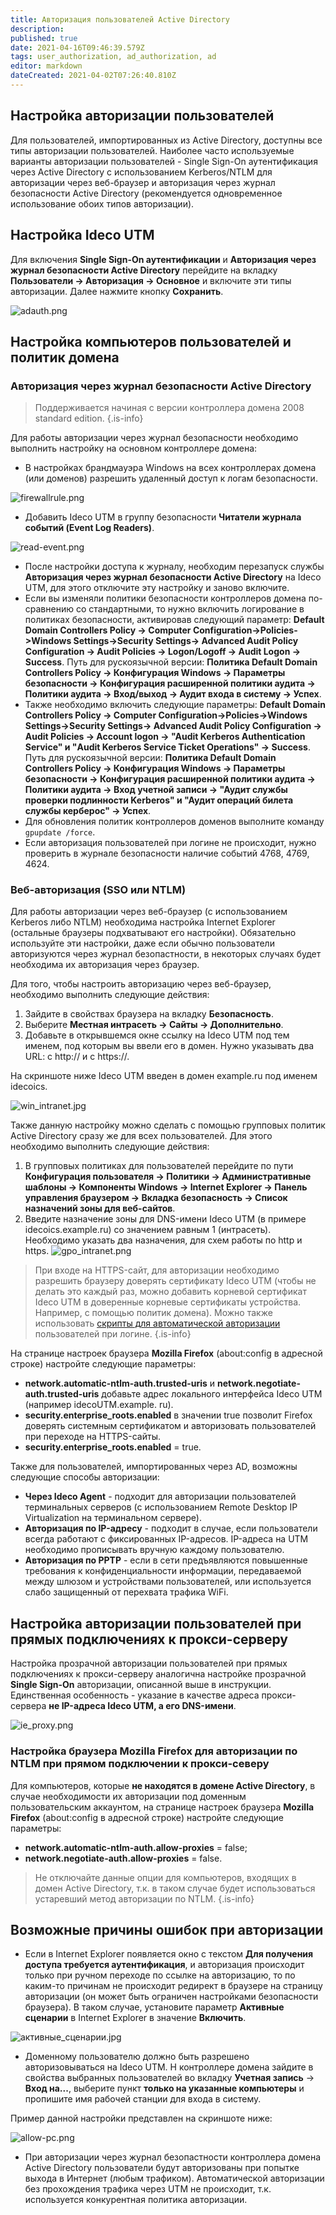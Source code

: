 ```yaml
---
title: Авторизация пользователей Active Directory
description: 
published: true
date: 2021-04-16T09:46:39.579Z
tags: user_authorization, ad_authorization, ad
editor: markdown
dateCreated: 2021-04-02T07:26:40.810Z
---
```


## Настройка авторизации пользователей

Для пользователей, импортированных из Active Directory, доступны все типы авторизации пользователей. Наиболее часто используемые варианты авторизации пользователей - Single Sign-On аутентификация через Active Directory с использованием Kerberos/NTLM для авторизации через веб-браузер и авторизация через журнал безопасности Active Directory (рекомендуется одновременное использование обоих типов авторизации).

## Настройка Ideco UTM

Для включения **Single Sign-On аутентификации** и **Авторизация через журнал безопасности Active Directory** перейдите на вкладку **Пользователи -> Авторизация -> Основное** и включите эти типы авторизации.  Далее нажмите кнопку **Сохранить**.

![adauth.png](/adauth.png)

## Настройка компьютеров пользователей и политик домена

### Авторизация через журнал безопасности Active Directory

> Поддерживается начиная с версии контроллера домена 2008 standard edition.
{.is-info}

Для работы авторизации через журнал безопасности необходимо выполнить настройку на основном контроллере домена:

- В настройках брандмауэра Windows на всех контроллерах домена (или доменов) разрешить удаленный доступ к логам безопасности.

![firewallrule.png](/firewallrule.png)

- Добавить Ideco UTM в группу безопасности **Читатели журнала событий (Event Log Readers)**.

![read-event.png](/read-event.png)

- После настройки доступа к журналу, необходим перезапуск службы **Авторизация через журнал безопасности Active Directory** на Ideco UTM, для этого отключите эту настройку и заново включите.
- Если вы изменяли политики безопасности контроллеров домена по-сравнению со стандартными, то нужно включить логирование в политиках безопасности, активировав следующий параметр: **Default Domain Controllers Policy -> Computer Configuration->Policies->Windows Settings->Security Settings-> Advanced Audit Policy Configuration -> Audit Policies -> Logon/Logoff -> Audit Logon -> Success**.
Путь для рускоязычной версии: **Политика Default Domain Controllers Policy -> Конфигурация Windows -> Параметры безопасности -> Конфигурация расширенной политики аудита -> Политики аудита -> Вход/выход -> Аудит входа в систему -> Успех**.
- Также необходимо включить следующие параметры: **Default Domain Controllers Policy -> Computer Configuration->Policies->Windows Settings->Security Settings-> Advanced Audit Policy Configuration -> Audit Policies -> Account logon -> "Audit Kerberos Authentication Service" и "Audit Kerberos Service Ticket Operations" -> Success**. 
Путь для рускоязычной версии: **Политика Default Domain Controllers Policy -> Конфигурация Windows -> Параметры безопасности -> Конфигурация расширенной политики аудита -> Политики аудита -> Вход учетной записи ->  "Аудит службы проверки подлинности Kerberos" и "Аудит операций билета службы керберос" -> Успех**.
- Для обновления политик контроллеров доменов выполните команду `gpupdate /force`.
- Если авторизация пользователей при логине не происходит, нужно проверить в журнале безопасности наличие событий  4768, 4769, 4624.

### Веб-авторизация (SSO или NTLM)

Для работы авторизации через веб-браузер (с использованием Kerberos либо NTLM) необходима настройка Internet Explorer (остальные браузеры подхватывают его настройки). Обязательно используйте эти настройки, даже если обычно пользователи авторизуются через журнал безопастности, в некоторых случаях будет необходима их авторизация через браузер.

Для того, чтобы настроить авторизацию через веб-браузер, необходимо выполнить следующие действия:

1. Зайдите в свойствах браузера на вкладку **Безопасность**.
1. Выберите **Местная интрасеть -> Сайты -> Дополнительно**.
1. Добавьте в открывшемся окне ссылку на Ideco UTM под тем именем, под которым вы ввели его в домен. Нужно указывать два URL: c http:// и с https://.

На скриншоте ниже Ideco UTM введен в домен example.ru под именем idecoics.

![win_intranet.jpg](/win_intranet.jpg)

Также данную настройку можно сделать с помощью групповых политик Active Directory сразу же для всех пользователей. Для этого необходимо выполнить следующие действия:
1. В групповых политиках для пользователей перейдите по пути **Конфигурация пользователя -> Политики -> Административные шаблоны -> Компоненты Windows -> Internet Explorer -> Панель управления браузером -> Вкладка безопасность -> Список назначений зоны для веб-сайтов**.
2. Введите назначение зоны для DNS-имени Ideco UTM (в примере idecoics.example.ru) со значением равным 1 (интрасеть). Необходимо указать два назначения, для схем работы по http и https.
![gpo_intranet.png](/gpo_intranet.png)

> При входе на HTTPS-сайт, для авторизации необходимо разрешить браузеру доверять сертификату Ideco UTM (чтобы не делать это каждый раз, можно добавить корневой сертификат Ideco UTM в доверенные корневые сертификаты устройства. Например, с помощью политик домена). Можно также использовать [скрипты для автоматической авторизации](/Настройка/Управление-пользователями/Интеграция-с-Active-Directory/Скрипты-автоматической-авторизации-и-разавторизации) пользователей при логине.
{.is-info}

На странице настроек браузера **Mozilla Firefox** (about:config в адресной строке) настройте следующие параметры:

- **network.automatic-ntlm-auth.trusted-uris** и **network.negotiate-auth.trusted-uris** добавьте адрес локального интерфейса Ideco UTM (например idecoUTM.example. ru).
- **security.enterprise_roots.enabled** в значении true позволит Firefox доверять системным сертификатом и авторизовать пользователей при переходе на HTTPS-сайты.
- **security.enterprise_roots.enabled** = true.

Также для пользователей, импортированных через AD, возможны следующие способы авторизации:

- **Через Ideco Agent** - подходит для авторизации пользователей терминальных серверов (с использованием Remote Desktop IP Virtualization на терминальном сервере).
- **Авторизация по IP-адресу** - подходит в случае, если пользователи всегда работают с фиксированных IP-адресов. IP-адреса на UTM необходимо прописывать вручную каждому пользователю.
- **Авторизация по PPTP** - если в сети предъявляются повышенные требования к конфиденциальности информации, передаваемой между шлюзом и устройствами пользователей, или используется слабо защищенный от перехвата трафика WiFi.

## Настройка авторизации пользователей при прямых подключениях к прокси-серверу

Настройка прозрачной авторизации пользователей при прямых подключениях к прокси-серверу аналогична настройке прозрачной **Single Sign-On** авторизации, описанной выше в инструкции.
Единственная особенность - указание в качестве адреса прокси-сервера **не IP-адреса Ideco UTM, а его DNS-имени**.

![ie_proxy.png](/ie_proxy.png)

### Настройка браузера Mozilla Firefox для авторизации по NTLM при прямом подключении к прокси-северу

Для компьютеров, которые **не находятся в домене Active Directory**, в случае необходимости их авторизации под доменным пользовательским аккаунтом, на странице настроек браузера **Mozilla Firefox** (about:config в адресной строке) настройте следующие параметры:

- **network.automatic-ntlm-auth.allow-proxies** = false;
- **network.negotiate-auth.allow-proxies** = false.

> Не отключайте данные опции для компьютеров, входящих в домен Active Directory, т.к. в таком случае будет использоваться устаревший метод авторизации по NTLM.
{.is-info}

## Возможные причины ошибок при авторизации

- Если в Internet Explorer появляется окно с текстом **Для получения доступа требуется аутентификация**, и авторизация происходит только при ручном переходе по ссылке на авторизацию, то по каким-то причинам не происходит редирект в браузере на страницу авторизации (он может быть ограничен настройками безопасности браузера). В таком случае, установите параметр **Активные сценарии** в Internet Explorer в значение **Включить**.

![активные_сценарии.jpg](/активные_сценарии.jpg)

- Доменному пользователю должно быть разрешено авторизовываться на Ideco UTM. Н контроллере домена зайдите в свойства выбранных пользователей во вкладку **Учетная запись** -> **Вход на...**, выберите пункт **только на указанные компьютеры** и пропишите имя рабочей станции для входа в систему.

Пример данной настройки представлен на скриншоте ниже:

![allow-pc.png](/allow-pc.png)

- При авторизации через журнал безопастности контроллера домена Active Directory пользователи будут авторизованы при попытке выхода в Интернет (любым трафиком). Автоматической авторизации без прохождения трафика через UTM не происходит, т.к. используется конкурентная политика авторизации.
